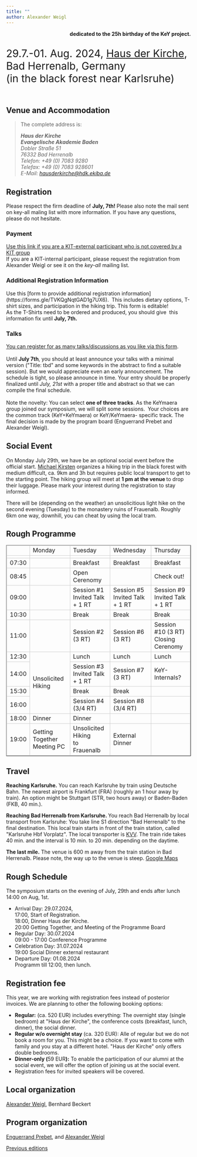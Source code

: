 ```yaml
---
title: ""
author: Alexander Weigl
---
```



<!-- wp:tadv/classic-paragraph -->
<p style="text-align: right;"><strong>dedicated to the 25h birthday of the KeY project.</strong></p>
<!-- /wp:tadv/classic-paragraph -->

<!-- wp:paragraph {"style":{"typography":{"fontSize":"28px"}}} -->
<p style="font-size:28px">29.7.-01. Aug. 2024, <a href="https://www.haus-der-kirche.ekiba.de/">Haus der Kirche</a>, Bad Herrenalb, Germany<br>(in the black forest near Karlsruhe)</p>
<!-- /wp:paragraph -->

<!-- wp:image {"sizeSlug":"large"} -->
<figure class="wp-block-image size-large"><img src="https://www.schwarzwald-aktuell.eu/wp-content/uploads/2021/10/bad_herrenalb_bg-1024x518.jpg" alt=""/></figure>
<!-- /wp:image -->

<!-- wp:heading -->
<h2 class="wp-block-heading">Venue and Accommodation </h2>
<!-- /wp:heading -->

<!-- wp:quote -->
<blockquote class="wp-block-quote"><!-- wp:paragraph -->
<p>The complete address is:</p>
<!-- /wp:paragraph --><cite><strong>Haus der Kirche<br>Evangelische Akademie Baden</strong><br>Dobler Straße 51<br>76332 Bad Herrenalb<br>Telefon: +49 (0) 7083 9280<br>Telefax: +49 (0) 7083 928601<br>E-Mail:&nbsp;<a href="mailto:hausderkirche@hdk.ekiba.de">hausderkirche@hdk.ekiba.de</a></cite></blockquote>
<!-- /wp:quote -->

<!-- wp:tadv/classic-paragraph -->
<h2>Registration</h2>
<p>Please respect the firm deadline of <strong>July, 7th! </strong>Please also note the mail sent on key-all maling list with more information. If you have any questions, please do not hesitate.</p>
<h3>Payment</h3>
<p><a href="https://kit-event.ungerboeck.net/PROD/emc00/register.aspx?aat=586a682f674734325973443374704a324372716e6d4457715a744639794c75436562466e6c3350694776633d">Use this link if you are a KIT-external participant who is not covered by a KIT group</a><br>If you are a KIT-internal participant, please request the registration from Alexander Weigl or see it on the <em>key-all</em> mailing list.&nbsp;</p>
<h3>Additional Registration Information&nbsp;</h3>
<div>Use this [form to p<span>rovide additional registration information](https://forms.gle/TVKQgNqtGAD1g7UX6).&nbsp; </span>This includes dietary options, T-shirt sizes, and participation in the hiking trip. This form is editable!&nbsp;</div>
<div>As the T-Shirts need to be ordered and produced, you should give&nbsp; this information fix until <strong>July, 7th.</strong></div>
<h3>Talks</h3>
<div><a href="https://forms.gle/toKvMNLUqazYS4oc6">You can register for as many talks/discussions as you like via this form</a><span style="color: initial;">.</span></div>
<div>&nbsp;&nbsp;</div>
<div>Until <strong>July 7th</strong>, you should at least announce your talks with a minimal version ("Title: tbd" and some keywords in the abstract to find a suitable session). But we would appreciate even an early announcement. The schedule is tight, so please announce in time. Your entry should be properly finalized until <em>July, 21st</em> with a proper title and abstract so that we can compile the final schedule.</div>
<div>&nbsp;&nbsp;</div>
<div>Note the novelty: You can select <strong>one of three tracks</strong>. As the KeYmaera group joined our symposium, we will split some sessions.&nbsp; Your choices are the common track (KeY+KeYmaera) or KeY/KeYmaera- specific track. The final decision is made by the program board (Enguerrand Prebet and Alexander Weigl).&nbsp;</div>
<!-- /wp:tadv/classic-paragraph -->

<!-- wp:tadv/classic-paragraph -->
<h2>Social Event</h2>
<p>On Monday July 29th, we have be an optional social event before the official start. <a href="mailto:kirsten@kit.edu">Michael Kirsten</a> organizes a hiking trip in the black forest with medium difficult, ca. 9km and 3h but requires public local transport to get to the starting point. The hiking group will meet at <strong>1 pm at the venue </strong>to drop their luggage. Please mark your interest during the registration to stay informed.</p>
<p>There will be (depending on the weather) an unsolicitious light hike on the second evening (Tuesday) to the monastery ruins of Frauenalb. Roughly 6km one way, downhill, you can cheat by using the local tram.</p>
<!-- /wp:tadv/classic-paragraph -->

<!-- wp:tadv/classic-paragraph -->
<h2>Rough Programme</h2>
<p><google-sheets-html-origin><style type="text/css"><!--td {border: 1px solid #cccccc;}br {mso-data-placement:same-cell;}--></style></google-sheets-html-origin></p>
<table xmlns="http://www.w3.org/1999/xhtml" cellspacing="0" cellpadding="0" dir="ltr" border="1" data-sheets-root="1" style="width: 100%;"><colgroup><col width="40" /><col width="176" /><col width="176" /><col width="176" /><col width="176" /></colgroup>
<tbody>
<tr>
<td style="width: 6.19048%;"></td>
<td data-sheets-value="{&quot;1&quot;:2,&quot;2&quot;:&quot;Monday&quot;}" style="width: 23.3333%;">Monday</td>
<td data-sheets-value="{&quot;1&quot;:2,&quot;2&quot;:&quot;Tuesday&quot;}" style="width: 23.3333%;">Tuesday</td>
<td data-sheets-value="{&quot;1&quot;:2,&quot;2&quot;:&quot;Wednesday&quot;}" style="width: 23.3333%;">Wednesday</td>
<td data-sheets-value="{&quot;1&quot;:2,&quot;2&quot;:&quot;Thursday&quot;}" style="width: 23.3333%;">Thursday</td>
</tr>
<tr>
<td style="width: 6.19048%;"></td>
<td style="width: 23.3333%;"></td>
<td style="width: 23.3333%;"></td>
<td style="width: 23.3333%;"></td>
<td style="width: 23.3333%;"></td>
</tr>
<tr>
<td data-sheets-value="{&quot;1&quot;:3,&quot;3&quot;:0.3125}" data-sheets-numberformat="{&quot;1&quot;:6,&quot;2&quot;:&quot;hh:mm&quot;,&quot;3&quot;:1}" style="width: 6.19048%;">07:30</td>
<td style="width: 23.3333%;"></td>
<td data-sheets-value="{&quot;1&quot;:2,&quot;2&quot;:&quot;Breakfast&quot;}" style="width: 23.3333%;">Breakfast</td>
<td data-sheets-value="{&quot;1&quot;:2,&quot;2&quot;:&quot;Breakfast&quot;}" style="width: 23.3333%;">Breakfast</td>
<td data-sheets-value="{&quot;1&quot;:2,&quot;2&quot;:&quot;Breakfast&quot;}" style="width: 23.3333%;">Breakfast</td>
</tr>
<tr>
<td data-sheets-value="{&quot;1&quot;:3,&quot;3&quot;:0.3645833333333333}" data-sheets-numberformat="{&quot;1&quot;:6,&quot;2&quot;:&quot;hh:mm&quot;,&quot;3&quot;:1}" style="width: 6.19048%;">08:45</td>
<td style="width: 23.3333%;"></td>
<td data-sheets-value="{&quot;1&quot;:2,&quot;2&quot;:&quot;Open Cerenomy&quot;}" style="width: 23.3333%;">Open Cerenomy</td>
<td style="width: 23.3333%;"></td>
<td data-sheets-value="{&quot;1&quot;:2,&quot;2&quot;:&quot;Check out!&quot;}" style="width: 23.3333%;">Check out!</td>
</tr>
<tr>
<td data-sheets-value="{&quot;1&quot;:3,&quot;3&quot;:0.375}" data-sheets-numberformat="{&quot;1&quot;:6,&quot;2&quot;:&quot;hh:mm&quot;,&quot;3&quot;:1}" style="width: 6.19048%;">09:00</td>
<td style="width: 23.3333%;"></td>
<td data-sheets-value="{&quot;1&quot;:2,&quot;2&quot;:&quot;Session #1 \nInvited Talk + Regular Talk&quot;}" style="width: 23.3333%;">Session #1 <br />Invited Talk + 1 RT</td>
<td data-sheets-value="{&quot;1&quot;:2,&quot;2&quot;:&quot;Session #5 \nInvited Talk + Regular Talk&quot;}" style="width: 23.3333%;">Session #5 <br />Invited Talk + 1 RT</td>
<td data-sheets-value="{&quot;1&quot;:2,&quot;2&quot;:&quot;Session #9\nInvited Talk + Regular Talk&quot;}" style="width: 23.3333%;">Session #9<br />Invited Talk + 1 RT</td>
</tr>
<tr>
<td data-sheets-value="{&quot;1&quot;:3,&quot;3&quot;:0.4375}" data-sheets-numberformat="{&quot;1&quot;:6,&quot;2&quot;:&quot;hh:mm&quot;,&quot;3&quot;:1}" style="width: 6.19048%;">10:30</td>
<td style="width: 23.3333%;"></td>
<td data-sheets-value="{&quot;1&quot;:2,&quot;2&quot;:&quot;Break&quot;}" style="width: 23.3333%;">Break</td>
<td data-sheets-value="{&quot;1&quot;:2,&quot;2&quot;:&quot;Break&quot;}" style="width: 23.3333%;">Break</td>
<td data-sheets-value="{&quot;1&quot;:2,&quot;2&quot;:&quot;Break&quot;}" style="width: 23.3333%;">Break</td>
</tr>
<tr>
<td data-sheets-value="{&quot;1&quot;:3,&quot;3&quot;:0.4583333333333333}" data-sheets-numberformat="{&quot;1&quot;:6,&quot;2&quot;:&quot;hh:mm&quot;,&quot;3&quot;:1}" style="width: 6.19048%;">11:00</td>
<td style="width: 23.3333%;"></td>
<td data-sheets-value="{&quot;1&quot;:2,&quot;2&quot;:&quot;Session #2 (3 RT)&quot;}" style="width: 23.3333%;">Session #2 (3 RT)</td>
<td data-sheets-value="{&quot;1&quot;:2,&quot;2&quot;:&quot;Session #6\n&quot;}" style="width: 23.3333%;">Session #6 (3 RT)</td>
<td data-sheets-value="{&quot;1&quot;:2,&quot;2&quot;:&quot;Session #10 (3 RT)\nClosing Cerenomy&quot;}" style="width: 23.3333%;">Session #10 (3 RT)<br />Closing Cerenomy</td>
</tr>
<tr>
<td data-sheets-value="{&quot;1&quot;:3,&quot;3&quot;:0.5208333333333334}" data-sheets-numberformat="{&quot;1&quot;:6,&quot;2&quot;:&quot;hh:mm&quot;,&quot;3&quot;:1}" style="width: 6.19048%;">12:30</td>
<td rowspan="4" colspan="1" data-sheets-value="{&quot;1&quot;:2,&quot;2&quot;:&quot;Unsolicited Hiking&quot;}" style="width: 23.3333%;">
<div>Unsolicited Hiking</div>
</td>
<td data-sheets-value="{&quot;1&quot;:2,&quot;2&quot;:&quot;Lunch&quot;}" style="width: 23.3333%;">Lunch</td>
<td data-sheets-value="{&quot;1&quot;:2,&quot;2&quot;:&quot;Lunch&quot;}" style="width: 23.3333%;">Lunch</td>
<td data-sheets-value="{&quot;1&quot;:2,&quot;2&quot;:&quot;Lunch&quot;}" style="width: 23.3333%;">Lunch</td>
</tr>
<tr>
<td data-sheets-value="{&quot;1&quot;:3,&quot;3&quot;:0.5833333333333334}" data-sheets-numberformat="{&quot;1&quot;:6,&quot;2&quot;:&quot;hh:mm&quot;,&quot;3&quot;:1}" style="width: 6.19048%;">14:00</td>
<td data-sheets-value="{&quot;1&quot;:2,&quot;2&quot;:&quot;Session #3 \nInvited Talk + Regular Talk&quot;}" style="width: 23.3333%;">Session #3 <br />Invited Talk + 1 RT</td>
<td data-sheets-value="{&quot;1&quot;:2,&quot;2&quot;:&quot;Session #7 (3 RT)\n&quot;}" style="width: 23.3333%;">Session #7 (3 RT)</td>
<td data-sheets-value="{&quot;1&quot;:2,&quot;2&quot;:&quot;KeY-Internals?&quot;}" style="width: 23.3333%;">KeY-Internals?</td>
</tr>
<tr>
<td data-sheets-value="{&quot;1&quot;:3,&quot;3&quot;:0.6458333333333334}" data-sheets-numberformat="{&quot;1&quot;:6,&quot;2&quot;:&quot;hh:mm&quot;,&quot;3&quot;:1}" style="width: 6.19048%;">15:30</td>
<td data-sheets-value="{&quot;1&quot;:2,&quot;2&quot;:&quot;Break&quot;}" style="width: 23.3333%;">Break</td>
<td data-sheets-value="{&quot;1&quot;:2,&quot;2&quot;:&quot;Break&quot;}" style="width: 23.3333%;">Break</td>
<td style="width: 23.3333%;"></td>
</tr>
<tr>
<td data-sheets-value="{&quot;1&quot;:3,&quot;3&quot;:0.6666666666666666}" data-sheets-numberformat="{&quot;1&quot;:6,&quot;2&quot;:&quot;hh:mm&quot;,&quot;3&quot;:1}" style="width: 6.19048%;">16:00</td>
<td data-sheets-value="{&quot;1&quot;:2,&quot;2&quot;:&quot;Session #4 (3 RT)\n&quot;}" style="width: 23.3333%;">Session #4 (3/4 RT)</td>
<td data-sheets-value="{&quot;1&quot;:2,&quot;2&quot;:&quot;Session #8 (3 RT)\n&quot;}" style="width: 23.3333%;">Session #8 (3/4 RT)</td>
<td style="width: 23.3333%;"></td>
</tr>
<tr>
<td data-sheets-value="{&quot;1&quot;:3,&quot;3&quot;:0.75}" data-sheets-numberformat="{&quot;1&quot;:6,&quot;2&quot;:&quot;hh:mm&quot;,&quot;3&quot;:1}" style="width: 6.19048%;">18:00</td>
<td data-sheets-value="{&quot;1&quot;:2,&quot;2&quot;:&quot;Dinner&quot;}" style="width: 23.3333%;">Dinner</td>
<td data-sheets-value="{&quot;1&quot;:2,&quot;2&quot;:&quot;Dinner&quot;}" style="width: 23.3333%;">Dinner</td>
<td style="width: 23.3333%;"></td>
<td style="width: 23.3333%;"></td>
</tr>
<tr>
<td data-sheets-value="{&quot;1&quot;:3,&quot;3&quot;:0.7916666666666666}" data-sheets-numberformat="{&quot;1&quot;:6,&quot;2&quot;:&quot;hh:mm&quot;,&quot;3&quot;:1}" style="width: 6.19048%;">19:00</td>
<td data-sheets-value="{&quot;1&quot;:2,&quot;2&quot;:&quot;Getting Together\nMeeting PC&quot;}" style="width: 23.3333%;">Getting Together<br />Meeting PC</td>
<td data-sheets-value="{&quot;1&quot;:2,&quot;2&quot;:&quot;Unsolicited Hiking \nto Frauenalb&quot;}" style="width: 23.3333%;">Unsolicited Hiking <br />to Frauenalb</td>
<td data-sheets-value="{&quot;1&quot;:2,&quot;2&quot;:&quot;External Dinner&quot;}" style="width: 23.3333%;">External Dinner</td>
<td style="width: 23.3333%;"></td>
</tr>
</tbody>
</table>
<p></p>
<p></p>
<p></p>
<!-- /wp:tadv/classic-paragraph -->

<!-- wp:heading -->
<h2 class="wp-block-heading">Travel</h2>
<!-- /wp:heading -->

<!-- wp:paragraph -->
<p><strong>Reaching Karlsruhe.</strong> You can reach Karlsruhe by train using Deutsche Bahn. The nearest airport is Frankfurt (FRA) (roughly an 1 hour away by train). An option might be Stuttgart (STR, two hours away) or Baden-Baden (FKB, 40 min.).</p>
<!-- /wp:paragraph -->

<!-- wp:paragraph -->
<p><strong>Reaching Bad Herrenalb from Karlsruhe. </strong>You reach Bad Herrenalb by local transport from Karlsruhe: You take line S1 direction "Bad Herrenalb" to the final destination. This local train starts in front of the train station, called "Karlsruhe Hbf Vorplatz".  The local transporter is <a href="https://kvv.de">KVV</a>. The train ride takes 40 min. and the interval is 10 min. to 20 min. depending on the daytime. </p>
<!-- /wp:paragraph -->

<!-- wp:paragraph -->
<p><strong>The last mile.</strong> The venue is 600 m away from the train station in Bad Herrenalb. Please note, the way up to the venue is steep. <a href="https://www.google.com/maps/dir/48.8020418,8.4393799/48.8008306,8.445338/@48.8014667,8.441004,18z/data=!3m1!4b1!4m2!4m1!3e2?entry=ttu">Google Maps</a></p>
<!-- /wp:paragraph -->

<!-- wp:heading -->
<h2 class="wp-block-heading">Rough Schedule</h2>
<!-- /wp:heading -->

<!-- wp:tadv/classic-paragraph -->
<p>The symposium starts on the evening of July, 29th and ends after lunch 14:00 on Aug, 1st. </p>
<!-- /wp:tadv/classic-paragraph -->

<!-- wp:list -->
<ul><!-- wp:list-item -->
<li>Arrival Day: 29.07.2024, <br>17:00, Start of Registration. <br>18:00, Dinner Haus der Kirche.   <br>20:00 Getting Together, and Meeting of the Programme Board</li>
<!-- /wp:list-item -->

<!-- wp:list-item -->
<li>Regular Day: 30.07.2024<br>09:00 - 17:00 Conference Programme</li>
<!-- /wp:list-item -->

<!-- wp:list-item -->
<li>Celebration Day: 31.07.2024<br>19:00 Social Dinner external restaurant</li>
<!-- /wp:list-item -->

<!-- wp:list-item -->
<li>Departure Day: 01.08.2024<br>Programm till 12:00, then lunch. </li>
<!-- /wp:list-item --></ul>
<!-- /wp:list -->

<!-- wp:heading -->
<h2 class="wp-block-heading">Registration fee </h2>
<!-- /wp:heading -->

<!-- wp:paragraph -->
<p>This year, we are working with registration fees instead of posterior invoices. We are planning to other the following booking options:</p>
<!-- /wp:paragraph -->

<!-- wp:list -->
<ul><!-- wp:list-item -->
<li><strong>Regular:</strong> (ca. 520 EUR) includes everything: The overnight stay (single bedroom) at "Haus der Kirche", the conference costs (breakfast, lunch, dinner), the social dinner.</li>
<!-- /wp:list-item -->

<!-- wp:list-item -->
<li><strong>Regular w/o overnight stay</strong> (ca. 320 EUR): Alle of regular but we do not book a room for you. This might be a choice. If you want to come with family and you stay at a different hotel. "Haus der Kirche" only offers double bedrooms.</li>
<!-- /wp:list-item -->

<!-- wp:list-item -->
<li><strong>Dinner-only (</strong>59 EUR<strong>):</strong> To enable the participation of our alumni at the social event, we will offer the option of joining us at the social event. </li>
<!-- /wp:list-item -->

<!-- wp:list-item -->
<li>Registration fees for invited speakers will be covered. </li>
<!-- /wp:list-item --></ul>
<!-- /wp:list -->

<!-- wp:heading -->
<h2 class="wp-block-heading">Local organization</h2>
<!-- /wp:heading -->

<!-- wp:paragraph -->
<p><a href="https://formal.iti.kit.edu/~weigl">Alexander Weigl</a>, Bernhard Beckert</p>
<!-- /wp:paragraph -->

<!-- wp:heading -->
<h2 class="wp-block-heading">Program organization</h2>
<!-- /wp:heading -->

<!-- wp:paragraph -->
<p><a href="mailto:enguerrand.prebet@kit.edu">Enguerrand Prebet</a>, and <a href="https://formal.iti.kit.edu/~weigl">Alexander Weigl</a></p>
<!-- /wp:paragraph -->

<!-- wp:paragraph -->
<p><a href="https://www.key-project.org/key-symposium/">Previous editions</a></p>
<!-- /wp:paragraph -->